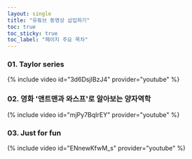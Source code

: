 ```yaml
---
layout: single
title: "유튜브 동영상 삽입하기"
toc: true
toc_sticky: true
toc_label: "페이지 주요 목차"
---
```


### 01. Taylor series
{% include video id="3d6DsjIBzJ4" provider="youtube" %}

### 02. 영화 '앤트맨과 와스프'로 알아보는 양자역학
(% include video id="mjPy7BqIrEY" provider="youtube" %}

### 03. Just for fun
(% include video id="ENnewKfwM_s" provider="youtube" %)
